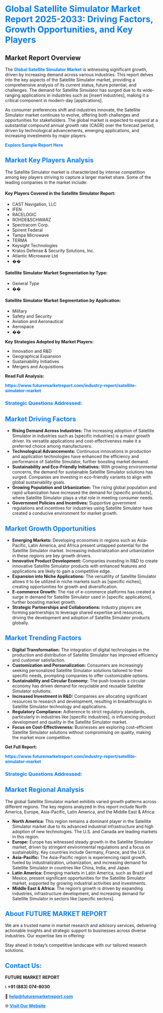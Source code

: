 <h1 style="color: #007BFF;">Global Satellite Simulator Market Report 2025-2033: Driving Factors, Growth Opportunities, and Key Players</h1>

<section id="overview">
<h2>Market Report Overview</h2>
<p>The <a href="https://www.futuremarketreport.com/industry-report/satellite-simulator-market" style="color: #007BFF; text-decoration: none;"><strong>Global Satellite Simulator Market</strong></a> is witnessing significant growth, driven by increasing demand across various industries. This report delves into the key aspects of the Satellite Simulator market, providing a comprehensive analysis of its current status, future potential, and challenges. The demand for Satellite Simulator has surged due to its wide-ranging applications in industries such as [insert industries], making it a critical component in modern-day [applications].</p>
<p>As consumer preferences shift and industries innovate, the Satellite Simulator market continues to evolve, offering both challenges and opportunities for stakeholders. The global market is expected to expand at a substantial compound annual growth rate (CAGR) over the forecast period, driven by technological advancements, emerging applications, and increasing investments by major players.</p>
</section>

<section id="overview">
<p><a href="https://www.futuremarketreport.com/request-sample/reportId=117887" style="color: #007BFF; text-decoration: none;"><strong>Explore Sample Report Here</strong></a></p>
</section>

<section id="key-players">
<h2 style="color: #007BFF;">Market Key Players Analysis</h2>
<p>The Satellite Simulator market is characterized by intense competition among key players striving to capture a larger market share. Some of the leading companies in the market include:</p>
<h4>Key Players Covered in the Satellite Simulator Report:</h4>
<ul><li>CAST Navigation, LLC</li><li>IFEN</li><li>RACELOGIC</li><li>ROHDE&amp;SCHWARZ</li><li>Spectracom Corp.</li><li>Spirent Federal</li><li>Tampa Microwave</li><li>TERMA</li><li>Keysight Technologies</li><li>Kratos Defense &amp; Security Solutions, Inc.</li><li>Atlantic Microwave Ltd</li><li>��</li></ul>
<h4>Satellite Simulator Market Segmentation by Type:</h4>
<ul><li>General Type</li><li>��</li></ul>

<h4>Satellite Simulator Market Segmentation by Application:</h4>
<ul><li>Military</li><li>Safety and Security</li><li>Aviation and Aeronautical</li><li>Aerospace</li><li>��</li></ul>
<p><strong>Key Strategies Adopted by Market Players:</strong></p>
<ul>
<li>Innovation and R&D</li>
<li>Geographical Expansion</li>
<li>Sustainability Initiatives</li>
<li>Mergers and Acquisitions</li>
</ul>
</section>

<section>
<p><strong>Read Full Analysis: </strong></p><a href="https://www.futuremarketreport.com/industry-report/satellite-simulator-market" style="color: #007BFF; text-decoration: none;"><strong>https://www.futuremarketreport.com/industry-report/satellite-simulator-market</strong></a>
<h3 style="color: #007BFF;">Strategic Questions Addressed:</h3>
</section>

<section id="driving-factors">
<h2 style="color: #007BFF;">Market Driving Factors</h2>
<ul>
<li><strong>Rising Demand Across Industries:</strong> The increasing adoption of Satellite Simulator in industries such as [specific industries] is a major growth driver. Its versatile applications and cost-effectiveness make it a preferred choice among manufacturers.</li>
<li><strong>Technological Advancements:</strong> Continuous innovations in production and application technologies have enhanced the efficiency and performance of Satellite Simulator, further boosting market demand.</li>
<li><strong>Sustainability and Eco-Friendly Initiatives:</strong> With growing environmental concerns, the demand for sustainable Satellite Simulator solutions has surged. Companies are investing in eco-friendly variants to align with global sustainability goals.</li>
<li><strong>Growing Population and Urbanization:</strong> The rising global population and rapid urbanization have increased the demand for [specific products], where Satellite Simulator plays a vital role in meeting consumer needs.</li>
<li><strong>Government Policies and Incentives:</strong> Supportive government regulations and incentives for industries using Satellite Simulator have created a conducive environment for market growth.</li>
</ul>
</section>

<section id="growth-opportunities">
<h2 style="color: #007BFF;">Market Growth Opportunities</h2>
<ul>
<li><strong>Emerging Markets:</strong> Developing economies in regions such as Asia-Pacific, Latin America, and Africa present untapped potential for the Satellite Simulator market. Increasing industrialization and urbanization in these regions are key growth drivers.</li>
<li><strong>Innovative Product Development:</strong> Companies investing in R&D to create innovative Satellite Simulator products with enhanced features and applications are likely to gain a competitive edge.</li>
<li><strong>Expansion into Niche Applications:</strong> The versatility of Satellite Simulator allows it to be utilized in niche markets such as [specific niches], creating opportunities for growth and diversification.</li>
<li><strong>E-commerce Growth:</strong> The rise of e-commerce platforms has created a surge in demand for Satellite Simulator used in [specific applications], further boosting market growth.</li>
<li><strong>Strategic Partnerships and Collaborations:</strong> Industry players are forming partnerships to leverage shared expertise and resources, driving the development and adoption of Satellite Simulator products globally.</li>
</ul>
</section>

<section id="trending-factors">
<h2 style="color: #007BFF;">Market Trending Factors</h2>
<ul>
<li><strong>Digital Transformation:</strong> The integration of digital technologies in the production and distribution of Satellite Simulator has improved efficiency and customer satisfaction.</li>
<li><strong>Customization and Personalization:</strong> Consumers are increasingly seeking personalized Satellite Simulator solutions tailored to their specific needs, prompting companies to offer customizable options.</li>
<li><strong>Sustainability and Circular Economy:</strong> The push towards a circular economy has driven demand for recyclable and reusable Satellite Simulator solutions.</li>
<li><strong>Increased Investment in R&D:</strong> Companies are allocating significant resources to research and development, resulting in breakthroughs in Satellite Simulator technology and applications.</li>
<li><strong>Regulatory Compliance:</strong> Adherence to strict regulatory standards, particularly in industries like [specific industries], is influencing product development and quality in the Satellite Simulator market.</li>
<li><strong>Focus on Cost-Effectiveness:</strong> Businesses are exploring cost-efficient Satellite Simulator solutions without compromising on quality, making the market more competitive.</li>
</ul>
</section>

<section>
<p><strong>Get Full Report: </strong></p><a href="https://www.futuremarketreport.com/industry-report/satellite-simulator-market" style="color: #007BFF; text-decoration: none;"><strong>https://www.futuremarketreport.com/industry-report/satellite-simulator-market</strong></a>
<h3 style="color: #007BFF;">Strategic Questions Addressed:</h3>
</section>


<section id="regional-analysis">
<h2 style="color: #007BFF;">Market Regional Analysis</h2>
<p>The global Satellite Simulator market exhibits varied growth patterns across different regions. The key regions analyzed in this report include North America, Europe, Asia-Pacific, Latin America, and the Middle East & Africa:</p>
<ul>
<li><strong>North America:</strong> This region remains a dominant player in the Satellite Simulator market due to its advanced industrial infrastructure and high adoption of new technologies. The U.S. and Canada are leading markets in this region.</li>
<li><strong>Europe:</strong> Europe has witnessed steady growth in the Satellite Simulator market, driven by stringent environmental regulations and a focus on sustainability. Key countries include Germany, France, and the U.K.</li>
<li><strong>Asia-Pacific:</strong> The Asia-Pacific region is experiencing rapid growth, fueled by industrialization, urbanization, and increasing demand for Satellite Simulator in countries like China, India, and Japan.</li>
<li><strong>Latin America:</strong> Emerging markets in Latin America, such as Brazil and Mexico, present significant opportunities for the Satellite Simulator market, supported by growing industrial activities and investments.</li>
<li><strong>Middle East & Africa:</strong> The region’s growth is driven by expanding industries, infrastructure development, and increasing demand for Satellite Simulator in sectors like [specific sectors].</li>
</ul>
</section>

<footer>
<h2 style="color: #007BFF;">About FUTURE MARKET REPORT</h2>
<p>We are a trusted name in market research and advisory services, delivering actionable insights and strategic support to businesses across diverse industries. Our expertise lies in offering:</p>

<p>Stay ahead in today’s competitive landscape with our tailored research solutions.</p>

<h2 style="color: #007BFF;">Contact Us:</h2>
<p><strong>FUTURE MARKET REPORT</strong></p>
<p>📞 <strong>+91 (883) 074-8030</strong></p>
<p>📧 <strong><a href="mailto:help@futuremarketreport.com" style="color: #007BFF;">help@futuremarketreport.com</a></strong></p>
<p>🌐 <strong><a href="https://www.futuremarketreport.com/" style="color: #007BFF;">Visit Our Website</a></strong></p>
</footer>